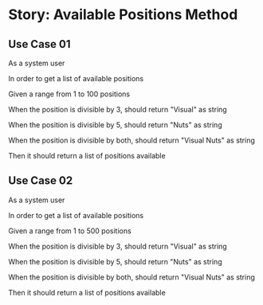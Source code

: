 # Story: Available Positions Method

## Use Case 01

As a system user

In order to get a list of available positions

Given a range from 1 to 100 positions

When the position is divisible by 3, should return "Visual" as string

When the position is divisible by 5, should return "Nuts" as string

When the position is divisible by both, should return "Visual Nuts" as string

Then it should return a list of positions available

## Use Case 02

As a system user

In order to get a list of available positions

Given a range from 1 to 500 positions

When the position is divisible by 3, should return "Visual" as string

When the position is divisible by 5, should return "Nuts" as string

When the position is divisible by both, should return "Visual Nuts" as string

Then it should return a list of positions available
